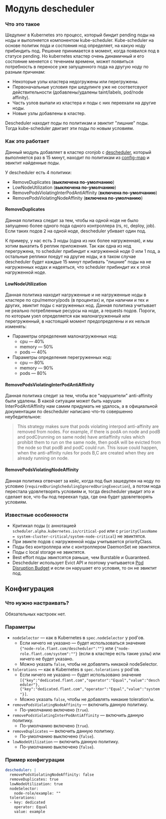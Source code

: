 Модуль descheduler
==========================

### Что это такое

Шедулинг в Kubernetes это процесс, который биндит pending поды на ноды и выполняется компонентом kube-scheduler. Kube-scheduler на основе политик пода и состояния нод определяет, на какую ноду прибиндить под. Решение принимается в момент, когда появился под в статусе pending. Но kubernetes кластер очень динамичный и его состояние меняется с течением времени, может появиться потребность в переносе уже запущенного пода на другую ноду по разным причинам:
* Некоторые узлы кластера недогружены или перегружены.
* Первоначальные условия при шедулинге уже не соответсвуют действительности (добавлены/удалены taint/labels, pod/node affinity).
* Часть узлов выпали из кластера и поды с них переехали на другие ноды.
* Новые узлы добавлены в кластер.

Descheduler находит поды по политикам и эвиктит "лишние" поды. Тогда kube-scheduler двигает эти поды по новым условиям.

### Как это работает

Данный модуль добавляет в кластер cronjob с [descheduler](https://github.com/kubernetes-incubator/descheduler), который выполняется раз в 15 минут, находит по политикам из [config-map](templates/config-map.yaml) и эвиктит найденные поды.

У descheduler есть 4 политики:
* RemoveDuplicates (**выключена по-умолчанию**)
* LowNodeUtilization (**выключена по-умолчанию**)
* RemovePodsViolatingInterPodAntiAffinity (**включена по-умолчанию**)
* RemovePodsViolatingNodeAffinity (**включена по-умолчанию**)

#### RemoveDuplicates

Данная политика следит за тем, чтобы на одной ноде не было запущенно более одного пода одного контроллера (rs, rc, deploy, job). Если таких подов 2 на одной ноде, descheduler убивает один под.

К примеру, у нас есть 3 ноды (одна из них более нагруженная), и мы хотим выкатить 6 реплик приложения. Так как одна из нод перегружена, то scheduler прибиндит к нагруженной ноде 0 или 1 под, а остальные реплики поедут на другие ноды, и в таком случае descheduler будет каждые 15 минут прибивать "лишние" поды на не нагруженных нодах и надеяться, что scheduler прибиндит их к этой нагруженной ноде.

#### LowNodeUtilization

Данная политика находит нагруженные и не нагруженные ноды в кластере по cpu/memory/pods (в процентах) и, при наличии и тех и других, эвиктит поды с нагруженных нод. Данная политика учитывает не реально потребленные ресурсы на ноде, а requests подов.
Пороги, по которым узел определяется как малонагруженный или перегруженный, в настоящий момент предопределены и их нельзя изменять:
* Параметры определения малонагруженных нод:
  * cpu — 40%
  * memory — 50%
  * pods — 40%
* Параметры определения перегруженных нод:
  * cpu — 80%
  * memory — 90%
  * pods — 80%

#### RemovePodsViolatingInterPodAntiAffinity

Данная политика следит за тем, чтобы все "нарушители" anti-affinity были удалены. В какой ситуации может быть нарушен InterPodAntiAffinity нам самим придумать не удалось, а в официальной документации по descheduler написано что-то совершенно неубедительное:
> This strategy makes sure that pods violating interpod anti-affinity are removed from nodes. For example, if there is podA on node and podB and podC(running on same node) have antiaffinity rules which prohibit them to run on the same node, then podA will be evicted from the node so that podB and podC could run. This issue could happen, when the anti-affinity rules for pods B,C are created when they are already running on node.

#### RemovePodsViolatingNodeAffinity

Данная политика отвечает за кейс, когда под был зашедулен на ноду по условию (`requiredDuringSchedulingIgnoredDuringExecution`), а потом нода перестала удовлетворять условиям и, тогда descheduler увидит это и сделает все, что бы под переехал туда, где она будет удовлетворять условиям.

### Известные особенности

* Критикал поды (с аннотацией `scheduler.alpha.kubernetes.io/critical-pod` или с `priorityClassName = system-cluster-critical/system-node-critical`) не эвиктятся.
* При эвикте подов с нагруженной ноды учитывается priorityClass.
* Поды без контроллера или с контроллером DaemonSet не эвиктятся.
* Поды с local storage не эвиктятся.
* Best effort поды эвиктсятся раньше, чем Burstable и Guaranteed.
* Descheduler использует Evict API и поэтому учитывается [Pod Disruption Budget](https://fox.flant.com/docs/kb/blob/master/qa/pod-disruption-budget.md) и если он нарушает его условия, то он не эвиктит под.

Конфигурация
-----------

### Что нужно настраивать?

Обязательных настроек нет.

### Параметры

* `nodeSelector` — как в Kubernetes в `spec.nodeSelector` у pod'ов.
  * Если ничего не указано — будет использоваться значение `{"node-role.flant.com/descheduler":""}` или `{"node-role.flant.com/system":""}` (если в кластере есть такие узлы) или ничего не будет указано.
  * Можно указать `false`, чтобы не добавлять никакой nodeSelector.
* `tolerations` — как в Kubernetes в `spec.tolerations` у pod'ов.
  * Если ничего не указано — будет использовано значение `[{"key":"dedicated.flant.com","operator":"Equal","value":"descheduler"},{"key":"dedicated.flant.com","operator":"Equal","value":"system"}]`.
  * Можно указать `false`, чтобы не добавлять никакие toleration'ы.
* `removePodsViolatingNodeAffinity` — включить данную политику.
  * По-умолчанию включено (`true`).
* `removePodsViolatingInterPodAntiAffinity` — включить данную политику.
  * По-умолчанию включено (`true`).
* `removeDuplicates` — включить данную политику.
  * По-умолчанию выключено (`false`).
* `lowNodeUtilization` — включить данную политику.
  * По-умолчанию выключено (`false`).

### Пример конфигурации

```yaml
descheduler: |
  removePodsViolatingNodeAffinity: false
  removeDuplicates: true
  lowNodeUtilization: true
  nodeSelector:
    node-role/example: ""
  tolerations:
  - key: dedicated
    operator: Equal
    value: example
```
